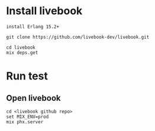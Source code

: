 # Install livebook

```
install Erlang 15.2+

git clone https://github.com/livebook-dev/livebook.git

cd livebook
mix deps.get
```

# Run test

## Open livebook

```
cd <livebook github repo>
set MIX_ENV=prod
mix phx.server
```
